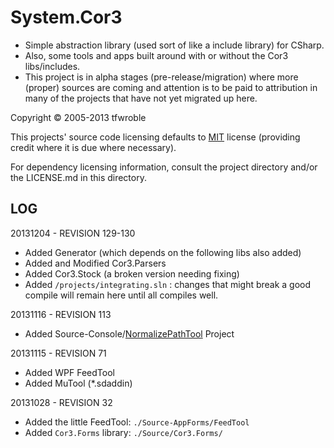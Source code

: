 # System.Cor3

* Simple abstraction library (used sort of like a include library) for CSharp.
* Also, some tools and apps built around with or without the Cor3 libs/includes.
* This project is in alpha stages (pre-release/migration) where more (proper)
  sources are coming and attention is to be paid to attribution in many of the
  projects that have not yet migrated up here.

[MIT]: http://opensource.org/licenses/MIT

Copyright &copy; 2005-2013 tfwroble

This projects' source code licensing defaults to [MIT] license (providing credit where it is due where necessary).

For dependency licensing information, consult the project directory and/or the LICENSE.md in this directory.

## LOG

20131204 - REVISION 129-130

- Added Generator (which depends on the following libs also added)
- Added and Modified Cor3.Parsers
- Added Cor3.Stock (a broken version needing fixing)
- Added `/projects/integrating.sln` : changes that might break a good compile will remain here until all compiles well.

20131116 - REVISION 113

- Added Source-Console/[NormalizePathTool] Project

20131115 - REVISION 71

- Added WPF FeedTool
- Added MuTool (*.sdaddin)

20131028 - REVISION 32

- Added the little FeedTool: `./Source-AppForms/FeedTool`
- Added `Cor3.Forms` library: `./Source/Cor3.Forms/`

[NormalizePathTool]: https://github.com/tfoxo/System.Cor3/tree/master/Source-Console/NormalizePathTool
